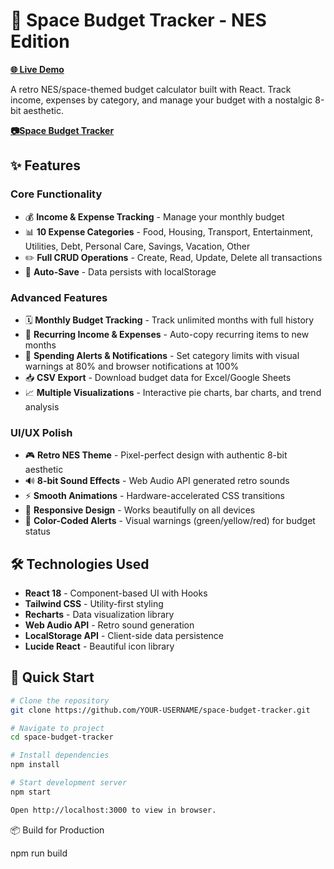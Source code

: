 # 🚀 Space Budget Tracker - NES Edition

**[🌐 Live Demo](https://space-budget-tracker.vercel.app/)**

A retro NES/space-themed budget calculator built with React. Track income, expenses by category, and manage your budget with a nostalgic 8-bit aesthetic.

**[📷Space Budget Tracker](screenshot.png)**

## ✨ Features

### Core Functionality

- 💰 **Income & Expense Tracking** - Manage your monthly budget
- 📊 **10 Expense Categories** - Food, Housing, Transport, Entertainment, Utilities, Debt, Personal Care, Savings, Vacation, Other
- ✏️ **Full CRUD Operations** - Create, Read, Update, Delete all transactions
- 💾 **Auto-Save** - Data persists with localStorage

### Advanced Features

- 🗓️ **Monthly Budget Tracking** - Track unlimited months with full history
- 🔄 **Recurring Income & Expenses** - Auto-copy recurring items to new months
- 🔔 **Spending Alerts & Notifications** - Set category limits with visual warnings at 80% and browser notifications at 100%
- 📥 **CSV Export** - Download budget data for Excel/Google Sheets
- 📈 **Multiple Visualizations** - Interactive pie charts, bar charts, and trend analysis

### UI/UX Polish

- 🎮 **Retro NES Theme** - Pixel-perfect design with authentic 8-bit aesthetic
- 🔊 **8-bit Sound Effects** - Web Audio API generated retro sounds
- ⚡ **Smooth Animations** - Hardware-accelerated CSS transitions
- 📱 **Responsive Design** - Works beautifully on all devices
- 🎨 **Color-Coded Alerts** - Visual warnings (green/yellow/red) for budget status

## 🛠️ Technologies Used

- **React 18** - Component-based UI with Hooks
- **Tailwind CSS** - Utility-first styling
- **Recharts** - Data visualization library
- **Web Audio API** - Retro sound generation
- **LocalStorage API** - Client-side data persistence
- **Lucide React** - Beautiful icon library

## 🚀 Quick Start

```bash
# Clone the repository
git clone https://github.com/YOUR-USERNAME/space-budget-tracker.git

# Navigate to project
cd space-budget-tracker

# Install dependencies
npm install

# Start development server
npm start

Open http://localhost:3000 to view in browser.
```

📦 Build for Production

npm run build

